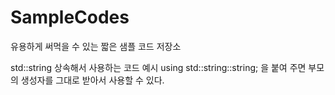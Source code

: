 # SampleCodes

유용하게 써먹을 수 있는 짧은 샘플 코드 저장소

std::string 상속해서 사용하는 코드 예시
using std::string::string; 을 붙여 주면 부모의 생성자를 그대로 받아서 사용할 수 있다.